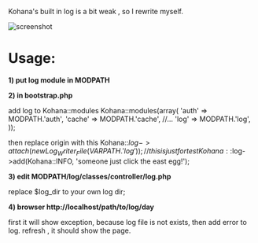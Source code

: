 Kohana's built in log is a bit weak , so I rewrite myself.

![screenshot](http://farm5.static.flickr.com/4043/4709236594_3334031e69.jpg)

Usage:
======

**1) put log module in MODPATH**

**2) in bootstrap.php**

add log to Kohana::modules
	Kohana::modules(array(
		'auth' => MODPATH.'auth',
		'cache' => MODPATH.'cache',
		//...
		'log' => MODPATH.'log',
	));

then replace origin with this
	Kohana::$log->attach(new Log_Writer_File(VARPATH.'log'));
	// this is just for test
	Kohana::$log->add(Kohana::INFO, 'someone just click the east egg!');

**3) edit MODPATH/log/classes/controller/log.php**

replace $log_dir to your own log dir;

**4) browser http://localhost/path/to/log/day**

first it will show exception, because log file is not exists, then add error to log.
refresh , it should show the page.

